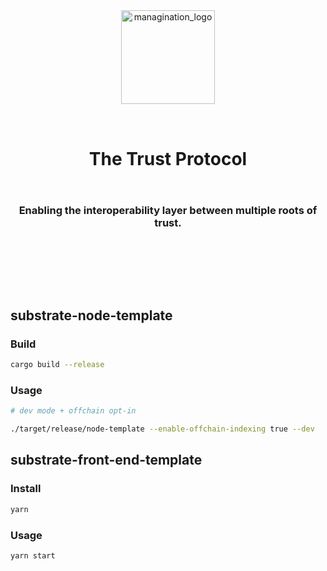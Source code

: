 <div align="center">
  <img src="https://media.istockphoto.com/vectors/sprint-process-vector-icon-design-software-and-web-development-symbol-vector-id1314899563?k=20&m=1314899563&s=612x612&w=0&h=S5EGPA9KWgfqcLN4T2IK3Yx7Q9GssOkHBoGVC4KSrSY=" alt="managination_logo" width="150">
  <div style="padding-bottom:5rem;">
    <h1 style="padding:2rem;">
      The Trust Protocol
    </h1>
    <h3>Enabling the interoperability layer between multiple roots of trust.</h3>
  </div>
</div>


## substrate-node-template
### Build
```bash
cargo build --release
```
### Usage
```bash
# dev mode + offchain opt-in

./target/release/node-template --enable-offchain-indexing true --dev
```

## substrate-front-end-template
### Install
```bash
yarn
```

### Usage
```bash
yarn start
```